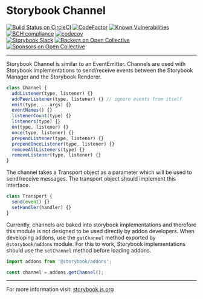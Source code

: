 # Storybook Channel

[![Build Status on CircleCI](https://circleci.com/gh/storybooks/storybook.svg?style=shield)](https://circleci.com/gh/storybooks/storybook)
[![CodeFactor](https://www.codefactor.io/repository/github/storybooks/storybook/badge)](https://www.codefactor.io/repository/github/storybooks/storybook)
[![Known Vulnerabilities](https://snyk.io/test/github/storybooks/storybook/8f36abfd6697e58cd76df3526b52e4b9dc894847/badge.svg)](https://snyk.io/test/github/storybooks/storybook/8f36abfd6697e58cd76df3526b52e4b9dc894847)
[![BCH compliance](https://bettercodehub.com/edge/badge/storybooks/storybook)](https://bettercodehub.com/results/storybooks/storybook) [![codecov](https://codecov.io/gh/storybooks/storybook/branch/master/graph/badge.svg)](https://codecov.io/gh/storybooks/storybook)  
[![Storybook Slack](https://now-examples-slackin-nqnzoygycp.now.sh/badge.svg)](https://now-examples-slackin-nqnzoygycp.now.sh/)
[![Backers on Open Collective](https://opencollective.com/storybook/backers/badge.svg)](#backers) [![Sponsors on Open Collective](https://opencollective.com/storybook/sponsors/badge.svg)](#sponsors)

* * *

Storybook Channel is similar to an EventEmitter.
Channels are used with Storybook implementations to send/receive events between the Storybook Manager and the Storybook Renderer.

```js
class Channel {
  addListener(type, listener) {}
  addPeerListener(type, listener) {} // ignore events from itself
  emit(type, ...args) {}
  eventNames() {}
  listenerCount(type) {}
  listeners(type) {}
  on(type, listener) {}
  once(type, listener) {}
  prependListener(type, listener) {}
  prependOnceListener(type, listener) {}
  removeAllListeners(type) {}
  removeListener(type, listener) {}
}
```

The channel takes a Transport object as a parameter which will be used to send/receive messages. The transport object should implement this interface.

```js
class Transport {
  send(event) {}
  setHandler(handler) {}
}
```

Currently, channels are baked into storybook implementations and therefore this module is not designed to be used directly by addon developers. When developing addons, use the `getChannel` method exported by `@storybook/addons` module. For this to work, Storybook implementations should use the `setChannel` method before loading addons.

```js
import addons from '@storybook/addons';

const channel = addons.getChannel();
```

* * *

For more information visit: [storybook.js.org](https://storybook.js.org)
